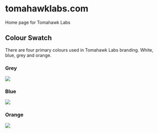 # tomahawklabs.com
Home page for Tomahawk Labs

## Colour Swatch

There are four primary colours used in Tomahawk Labs branding. White, blue, grey and orange.

### Grey
![](https://dummyimage.com/150x150/7c7c7c/ffffff.jpg&text=7c7c7c)

### Blue
![](https://dummyimage.com/150x150/168bb5/ffffff.jpg&text=168ab5)

### Orange
![](https://dummyimage.com/150x150/f2553d/ffffff.jpg&text=orange)

